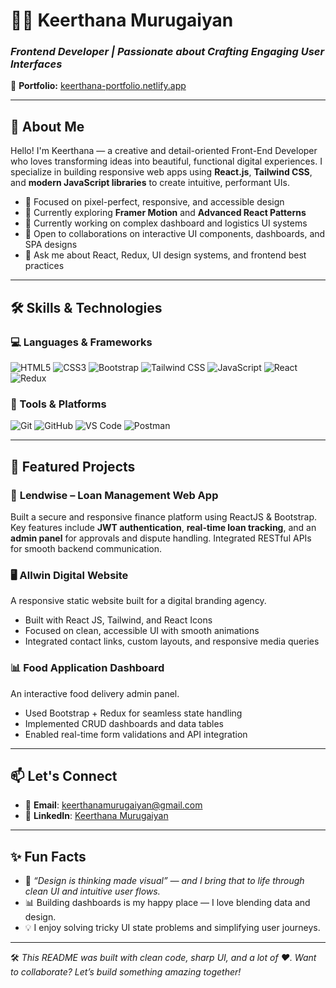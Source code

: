 # 👩‍💻 Keerthana Murugaiyan

### *Frontend Developer | Passionate about Crafting Engaging User Interfaces*

🔗 **Portfolio:** [keerthana-portfolio.netlify.app](https://keerthana-portfolio.netlify.app)

---

## 🚀 About Me

Hello! I'm Keerthana — a creative and detail-oriented Front-End Developer who loves transforming ideas into beautiful, functional digital experiences. I specialize in building responsive web apps using **React.js**, **Tailwind CSS**, and **modern JavaScript libraries** to create intuitive, performant UIs.

- 🎯 Focused on pixel-perfect, responsive, and accessible design  
- 🌱 Currently exploring **Framer Motion** and **Advanced React Patterns**  
- 💼 Currently working on complex dashboard and logistics UI systems  
- 🤝 Open to collaborations on interactive UI components, dashboards, and SPA designs  
- 💬 Ask me about React, Redux, UI design systems, and frontend best practices  

---

## 🛠️ Skills & Technologies

### 💻 Languages & Frameworks
![HTML5](https://img.shields.io/badge/HTML5-%23E34F26.svg?style=flat&logo=html5&logoColor=white)
![CSS3](https://img.shields.io/badge/CSS3-%231572B6.svg?style=flat&logo=css3&logoColor=white)
![Bootstrap](https://img.shields.io/badge/Bootstrap-%23563D7C.svg?style=flat&logo=bootstrap&logoColor=white)
![Tailwind CSS](https://img.shields.io/badge/TailwindCSS-%230A0F25.svg?style=flat&logo=tailwind-css&logoColor=white)
![JavaScript](https://img.shields.io/badge/JavaScript-%23F7DF1E.svg?style=flat&logo=javascript&logoColor=black)
![React](https://img.shields.io/badge/React-%2361DAFB.svg?style=flat&logo=react&logoColor=black)
![Redux](https://img.shields.io/badge/Redux-%23764ABC.svg?style=flat&logo=redux&logoColor=white)

### 🧰 Tools & Platforms
![Git](https://img.shields.io/badge/Git-%23F05032.svg?style=flat&logo=git&logoColor=white)
![GitHub](https://img.shields.io/badge/GitHub-%23181717.svg?style=flat&logo=github&logoColor=white)
![VS Code](https://img.shields.io/badge/VSCode-%23007ACC.svg?style=flat&logo=visual-studio-code&logoColor=white)
![Postman](https://img.shields.io/badge/Postman-%23FF6C37.svg?style=flat&logo=postman&logoColor=white)

---

## 🌟 Featured Projects

### 🧾 **Lendwise – Loan Management Web App**
Built a secure and responsive finance platform using ReactJS & Bootstrap.  
Key features include **JWT authentication**, **real-time loan tracking**, and an **admin panel** for approvals and dispute handling. Integrated RESTful APIs for smooth backend communication.

### 🖥️ **Allwin Digital Website**
A responsive static website built for a digital branding agency.

- Built with React JS, Tailwind, and React Icons  
- Focused on clean, accessible UI with smooth animations  
- Integrated contact links, custom layouts, and responsive media queries  

### 📊 **Food Application Dashboard**
An interactive food delivery admin panel.

- Used Bootstrap + Redux for seamless state handling  
- Implemented CRUD dashboards and data tables  
- Enabled real-time form validations and API integration  

---

## 📫 Let's Connect

- 📧 **Email**: [keerthanamurugaiyan@gmail.com](mailto:keerthanamurugaiyan@gmail.com)  
- 💼 **LinkedIn**: [Keerthana Murugaiyan](https://www.linkedin.com/in/keerthana-murugaiyan-947597303/)

---

## ✨ Fun Facts

- 🎨 *“Design is thinking made visual” — and I bring that to life through clean UI and intuitive user flows.*  
- 📊 Building dashboards is my happy place — I love blending data and design.  
- 💡 I enjoy solving tricky UI state problems and simplifying user journeys.  

---

🛠 *This README was built with clean code, sharp UI, and a lot of ❤️. Want to collaborate? Let’s build something amazing together!*
